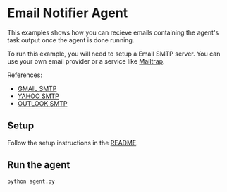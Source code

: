 # Email Notifier Agent

This examples shows how you can recieve emails containing the agent's task output once the agent is done running.

To run this example, you will need to setup a Email SMTP server. You can use your own email provider or a service like [Mailtrap](https://mailtrap.io/).

References:
* [GMAIL SMTP](https://support.google.com/a/answer/176600?hl=en)
* [YAHOO SMTP](https://www.saleshandy.com/smtp/yahoo-smtp-settings/)
* [OUTLOOK SMTP](https://support.microsoft.com/en-us/office/pop-imap-and-smtp-settings-for-outlook-com-d088b986-291d-42b8-9564-9c414e2aa040)

## Setup

Follow the setup instructions in the [README](../README.md).

## Run the agent

```bash
python agent.py
```
